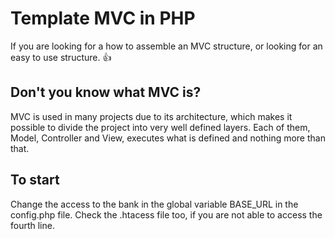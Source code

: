 
# Template MVC in PHP

 If you are looking for a how to assemble an MVC structure, or looking for an easy to use structure. :+1:

## Don't you know what MVC is?

MVC is used in many projects due to its architecture, which makes it possible to divide the project into very well defined layers. Each of them, Model, Controller and View, executes what is defined and nothing more than that.


## To start

Change the access to the bank in the global variable BASE_URL in the config.php file.
Check the .htacess file too, if you are not able to access the fourth line.
